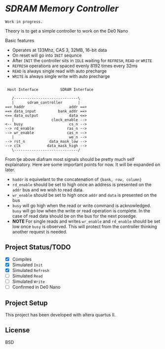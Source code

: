 # _SDRAM Memory Controller_

`Work in progress.` 

Theory is to get a simple controller to work on the De0 Nano

Basic features
 - Operates at 133Mhz, CAS 3, 32MB, 16-bit data
 - On reset will go into `INIT` sequnce
 - After `INIT` the controller sits in `IDLE` waiting for `REFRESH`, `READ` or `WRITE` 
 - `REFRESH` operations are spaced evenly 8192 times every 32ms
 - `READ` is always single read with auto precharge
 - `WRITE` is always single write with auto precharge

```

 Host Interface          SDRAM Interface

   /-----------------------------\
   |      sdram_controller       |
==> haddr                    addr ==>
==> data_input          bank_addr ==>
<== data_output              data <=>
   |                 clock_enable -->
<-- busy                     cs_n -->
--> rd_enable               ras_n -->
--> wr_enable               cas_n -->
   |                         we_n -->
--> rst_n           data_mask_low -->
--> clk            data_mask_high -->
   \-----------------------------/

```

From tje above diafram most signals should be pretty much self explainatory. Here are some important points for now.  It will be expanded on later. 
 - `haddr` is equivelant to the concatenation of `{bank, row, column}`
 - `rd_enable` should be set to high once an address is presented on the `addr` bus and we wish to read data. 
 - `wr_enable` should be set to high once `addr` and `data` is presented on the bus
 - `busy` will go high when the read or write command is acknowledged. `busy` will go low when the write or read operation is complete.  In the case of read data should be on the bus for the next posedge.
 - **NOTE** For single reads and writes `wr_enable` and `rd_enable` should be set low once `busy` is observed.  This will protect from the controller thinking another request is needed. 

## Project Status/TODO
 - [x] Compiles
 - [x] Simulated `Init`
 - [x] Simulated `Refresh`
 - [ ] Simulated `Read`
 - [ ] Simulated `Write`
 - [ ] Confirmed in De0 Nano

## Project Setup
This project has been developed with altera quartus II. 

## License
BSD
